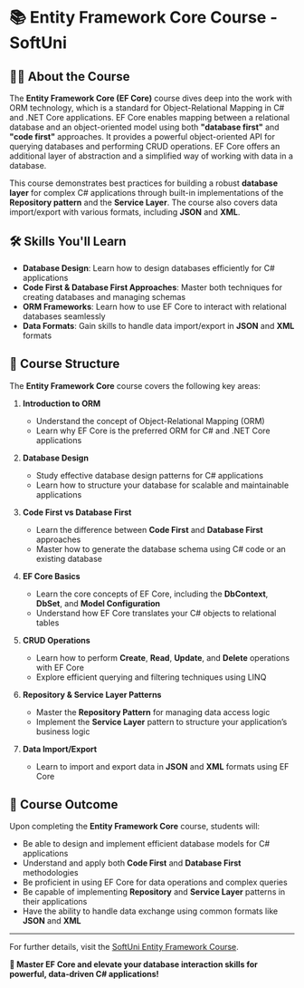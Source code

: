 # 📚 Entity Framework Core Course - SoftUni

## 🧑‍🏫 About the Course  

The **Entity Framework Core (EF Core)** course dives deep into the work with ORM technology, which is a standard for Object-Relational Mapping in C# and .NET Core applications. EF Core enables mapping between a relational database and an object-oriented model using both **"database first"** and **"code first"** approaches. It provides a powerful object-oriented API for querying databases and performing CRUD operations. EF Core offers an additional layer of abstraction and a simplified way of working with data in a database. 

This course demonstrates best practices for building a robust **database layer** for complex C# applications through built-in implementations of the **Repository pattern** and the **Service Layer**. The course also covers data import/export with various formats, including **JSON** and **XML**.

## 🛠️ Skills You'll Learn  

- **Database Design**: Learn how to design databases efficiently for C# applications  
- **Code First & Database First Approaches**: Master both techniques for creating databases and managing schemas  
- **ORM Frameworks**: Learn how to use EF Core to interact with relational databases seamlessly  
- **Data Formats**: Gain skills to handle data import/export in **JSON** and **XML** formats  

## 📅 Course Structure  

The **Entity Framework Core** course covers the following key areas:

1. **Introduction to ORM**  
   - Understand the concept of Object-Relational Mapping (ORM)  
   - Learn why EF Core is the preferred ORM for C# and .NET Core applications  

2. **Database Design**  
   - Study effective database design patterns for C# applications  
   - Learn how to structure your database for scalable and maintainable applications  

3. **Code First vs Database First**  
   - Learn the difference between **Code First** and **Database First** approaches  
   - Master how to generate the database schema using C# code or an existing database  

4. **EF Core Basics**  
   - Learn the core concepts of EF Core, including the **DbContext**, **DbSet**, and **Model Configuration**  
   - Understand how EF Core translates your C# objects to relational tables  

5. **CRUD Operations**  
   - Learn how to perform **Create**, **Read**, **Update**, and **Delete** operations with EF Core  
   - Explore efficient querying and filtering techniques using LINQ  

6. **Repository & Service Layer Patterns**  
   - Master the **Repository Pattern** for managing data access logic  
   - Implement the **Service Layer** pattern to structure your application’s business logic  

7. **Data Import/Export**  
   - Learn to import and export data in **JSON** and **XML** formats using EF Core  

## 🚀 Course Outcome  

Upon completing the **Entity Framework Core** course, students will:

- Be able to design and implement efficient database models for C# applications  
- Understand and apply both **Code First** and **Database First** methodologies  
- Be proficient in using EF Core for data operations and complex queries  
- Be capable of implementing **Repository** and **Service Layer** patterns in their applications  
- Have the ability to handle data exchange using common formats like **JSON** and **XML**  

---

For further details, visit the [SoftUni Entity Framework Course](https://softuni.bg/trainings/1972/databases-advanced-entity-framework-june-2018).

**🚀 Master EF Core and elevate your database interaction skills for powerful, data-driven C# applications!**
